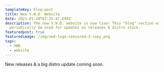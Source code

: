 ```yaml
---
templateKey: blog-post
title: New V.W.D. Website
date: 2021-01-20T07:21:47.698Z
description: The new V.W.D. website is now live! This "blog" section will
  periodically be used for updates on releases & distro stock.
featuredpost: true
featuredimage: /img/vwd-logo-censored-3-copy.png
tags:
  - VWD
  - website
---
```

New releases & a big distro update coming soon.